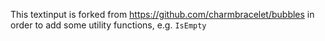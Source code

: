 This textinput is forked from https://github.com/charmbracelet/bubbles in order to add some utility functions, e.g.
`IsEmpty`
